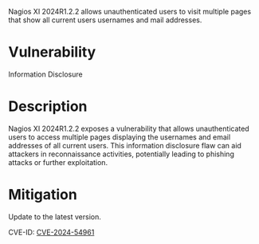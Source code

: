 Nagios XI 2024R1.2.2 allows unauthenticated users to visit multiple pages that show all current users usernames and mail addresses.

# Vulnerability
Information Disclosure 

# Description
Nagios XI 2024R1.2.2 exposes a vulnerability that allows unauthenticated users to access multiple pages displaying the usernames and email addresses of all current users. This information disclosure flaw can aid attackers in reconnaissance activities, potentially leading to phishing attacks or further exploitation.

# Mitigation
Update to the latest version.

CVE-ID: [CVE-2024-54961](https://cve.mitre.org/cgi-bin/cvename.cgi?name=CVE-2024-54961)
